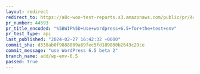 ```yaml
---
layout: redirect
redirect_to: https://a8c-woo-test-reports.s3.amazonaws.com/public/pr/44593/api/index.html
pr_number: 44593
pr_title_encoded: "%5BWIP%5D+Use+wordpress+6.5+for+the+test+env"
pr_test_type: api
last_published: "2024-02-27 16:42:32 +0000"
commit_sha: d338ab0f9888809a89fec5fd189800b2643c29ce
commit_message: "use WordPress 6.5 beta 2"
branch_name: add/wp-env-6.5
passed: true
---
```

